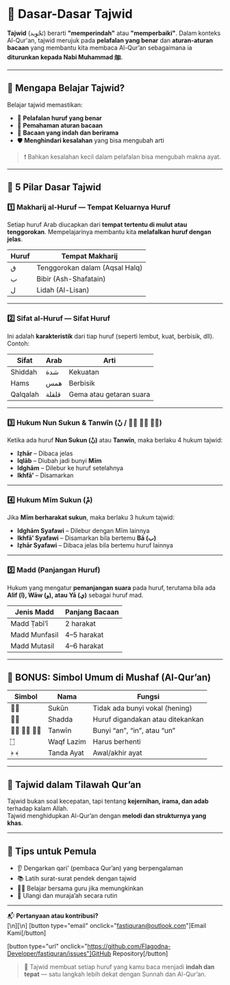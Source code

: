 # 📘 Dasar-Dasar Tajwid

**Tajwid** (تَجْوِيد‎) berarti **"memperindah"** atau **"memperbaiki"**. Dalam konteks Al-Qur'an, tajwid merujuk pada **pelafalan yang benar** dan **aturan-aturan bacaan** yang membantu kita membaca Al-Qur’an sebagaimana ia **diturunkan kepada Nabi Muhammad ﷺ**.

---

## 🧭 Mengapa Belajar Tajwid?

Belajar tajwid memastikan:

- 📖 **Pelafalan huruf yang benar**
- 🧠 **Pemahaman aturan bacaan**
- 🎵 **Bacaan yang indah dan berirama**
- 🛡️ **Menghindari kesalahan** yang bisa mengubah arti

> ❗ Bahkan kesalahan kecil dalam pelafalan bisa mengubah makna ayat.

---

## 🧩 5 Pilar Dasar Tajwid

### 1️⃣ **Makharij al-Huruf** — Tempat Keluarnya Huruf

Setiap huruf Arab diucapkan dari **tempat tertentu di mulut atau tenggorokan**. Mempelajarinya membantu kita **melafalkan huruf dengan jelas**.

| Huruf | Tempat Makharij                |
| ----- | ------------------------------ |
| ق     | Tenggorokan dalam (Aqsal Halq) |
| ب     | Bibir (Ash-Shafatain)          |
| ل     | Lidah (Al-Lisan)               |

---

### 2️⃣ **Sifat al-Huruf** — Sifat Huruf

Ini adalah **karakteristik** dari tiap huruf (seperti lembut, kuat, berbisik, dll). Contoh:

| Sifat    | Arab  | Arti                    |
| -------- | ----- | ----------------------- |
| Shiddah  | شدة   | Kekuatan                |
| Hams     | همس   | Berbisik                |
| Qalqalah | قلقلة | Gema atau getaran suara |

---

### 3️⃣ **Hukum Nun Sukun & Tanwīn** (نْ / ◌ً ◌ٍ ◌ٌ)

Ketika ada huruf **Nun Sukun (نْ)** atau **Tanwīn**, maka berlaku 4 hukum tajwid:

- **Iẓhār** – Dibaca jelas
- **Iqlāb** – Diubah jadi bunyi **Mīm**
- **Idghām** – Dilebur ke huruf setelahnya
- **Ikhfāʼ** – Disamarkan

---

### 4️⃣ **Hukum Mīm Sukun (مْ)**

Jika **Mīm berharakat sukun**, maka berlaku 3 hukum tajwid:

- **Idghām Syafawi** – Dilebur dengan Mīm lainnya
- **Ikhfāʼ Syafawi** – Disamarkan bila bertemu **Bā (ب)**
- **Iẓhār Syafawi** – Dibaca jelas bila bertemu huruf lainnya

---

### 5️⃣ **Madd (Panjangan Huruf)**

Hukum yang mengatur **pemanjangan suara** pada huruf, terutama bila ada **Alif (ا), Wāw (و), atau Yā (ي)** sebagai huruf mad.

| Jenis Madd    | Panjang Bacaan |
| ------------- | -------------- |
| Madd Ṭabī‘ī   | 2 harakat      |
| Madd Munfasil | 4–5 harakat    |
| Madd Mutasil  | 4–6 harakat    |

---

## 🧠 BONUS: Simbol Umum di Mushaf (Al-Qur’an)

| Simbol   | Nama       | Fungsi                           |
| -------- | ---------- | -------------------------------- |
| ◌ْ       | Sukūn      | Tidak ada bunyi vokal (hening)   |
| ◌ّ       | Shadda     | Huruf digandakan atau ditekankan |
| ◌ً ◌ٍ ◌ٌ | Tanwīn     | Bunyi “an”, “in”, atau “un”      |
| ۝        | Waqf Lazim | Harus berhenti                   |
| ﴿ ﴾      | Tanda Ayat | Awal/akhir ayat                  |

---

## 🎤 Tajwid dalam Tilawah Qur’an

Tajwid bukan soal kecepatan, tapi tentang **kejernihan, irama, dan adab** terhadap kalam Allah.  
Tajwid menghidupkan Al-Qur’an dengan **melodi dan strukturnya yang khas**.

---

## 📝 Tips untuk Pemula

- 👂 Dengarkan qari’ (pembaca Qur’an) yang berpengalaman
- 📚 Latih surat-surat pendek dengan tajwid
- 🧑‍🏫 Belajar bersama guru jika memungkinkan
- 🔁 Ulangi dan muraja’ah secara rutin

---

📬 **Pertanyaan atau kontribusi?**  
[\n][\n]
[button type="email" onclick="fastiquran@outlook.com"]Email Kami[/button]

[button type="url" onclick="https://github.com/Flagodna-Developer/fastiquran/issues"]GitHub Repository[/button]

> 🌟 Tajwid membuat setiap huruf yang kamu baca menjadi **indah dan tepat** — satu langkah lebih dekat dengan Sunnah dan Al-Qur’an.
